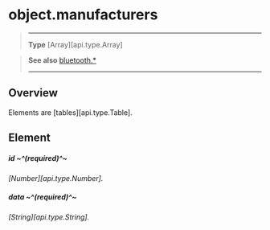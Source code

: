 # object.manufacturers

> --------------------- ------------------------------------------------------------------------------------------
> __Type__              [Array][api.type.Array]


> __See also__          [bluetooth.*](/plugin/bluetooth.md)
> --------------------- ------------------------------------------------------------------------------------------

## Overview

Elements are [tables][api.type.Table].

## Element

##### id ~^(required)^~
_[Number][api.type.Number]._

##### data ~^(required)^~
_[String][api.type.String]._